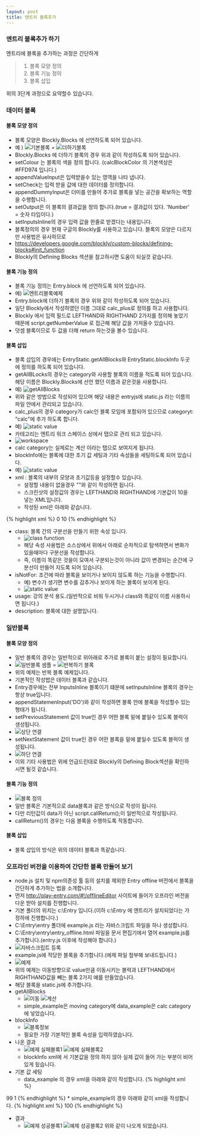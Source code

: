 ```yaml
---
layout: post
title: 엔트리 블록추가
---
```


### 엔트리 블록추가 하기

엔트리에 블록을 추가하는 과정은 간단하게

>1. 블록 모양 정의
>2. 블록 기능 정의
>3. 블록 삽입

위의 3단계 과정으로 요약할수 있습니다.  
  
 
### 데이터 블록

#### 블록 모양 정의
* 블록 모양은 Blockly.Blocks 에 선언하도록 되어 있습니다.
* 예 ) ![기본블록](https://raw.githubusercontent.com/entrylabs/entry-hw/gh-pages/wiki-image/module/block_create/Image.png) = ![더하기블록](https://raw.githubusercontent.com/entrylabs/entry-hw/gh-pages/wiki-image/module/block_create/Image%20%5B1%5D.png)
* Blockly.Blocks 에 더하기 블록의 경우 위과 같이 작성하도록 되어 있습니다.
* setColour 는 블록의 색을 정의 합니다. (calcBlockColor 의 기본색상은 #FFD974 입니다.)
* appendValueInput은 입력받을수 있는 영역을 나타 냅니다. 
* setCheck는 입력 받을 값에 대한 데이터를 정의합니다.
* appendDummyInput은 더미를 만들어 추가로 블록을 넣는 공간을 확보하는 역할을 수행합니다.
* setOutput은 이 블록의 결과값을 정의 합니다.(true = 결과값이 있다. 'Number' = 숫자 타입이다.)
* setInputsInline의 경우 입력 값을 한줄로 받겠다는 내용입니다.
* 블록정의의 경우 현재 구글의 Blockly를 사용하고 있습니다. 블록의 모양은 다르지만 사용법은 유사하므로
* https://developers.google.com/blockly/custom-blocks/defining-blocks#init_function
* Blockly의 Defining Blocks 섹션을 참고하시면 도움이 되실것 같습니다.
#### 블록 기능 정의
* 블록 기능 정의는 Entry.block 에 선언하도록 되어 있습니다.
* 예) ![엔트리블록예제](https://raw.githubusercontent.com/entrylabs/entry-hw/gh-pages/wiki-image/module/block_create/Image%20%5B2%5D.png)
* Entry.block에 더하기 블록의 경우 위와 같이 작성하도록 되어 있습니다.
* 일단 Blockly에서 작성하였던 이름 그대로 calc_plus로 정의를 하고 사용합니다.
* Blockly 에서 입력 필드로  LEFTHAND와 RIGHTHAND 2가지를 정의해 놓았기 때문에 script.getNumberValue 로 접근해 해당 값을 가져올수 있습니다.
* 덧셈 블록이므로 두 값을 더해 return 하는것을 볼수 있습니다.
#### 블록 삽입
* 블록 삽입의 경우에는 EntryStatic.getAllBlocks와 EntryStatic.blockInfo 두곳에 정의를 하도록 되어 있습니다.
* getAllBLocks의 경우는 category와 사용할 블록의 이름을 적도록 되어 있습니다. 해당 이름은 Blockly.Blocks에 선언 했던 이름과 같은것을 사용합니다.
* 예) ![getAllBlocks](https://raw.githubusercontent.com/entrylabs/entry-hw/gh-pages/wiki-image/module/block_create/Image%20%5B3%5D.png)
* 위와 같은 방법으로 작성되어 있으며 해당 내용은 entryjs에 static.js 라는 이름의 파일 안에서 관리되고 있습니다.
* calc_plus의 경우 category가 calc인 블록 모임에 포함되어 있으므로 categoryt: "calc"에 추가 하도록 합니다.
* 예) ![static value](https://raw.githubusercontent.com/entrylabs/entry-hw/gh-pages/wiki-image/module/block_create/Image%20%5B4%5D.png)
* 카테고리는 엔트리 워크 스페이스 상에서 탭으로 관리 되고 있습니다.
* ![workspace](https://raw.githubusercontent.com/entrylabs/entry-hw/gh-pages/wiki-image/module/block_create/Image%20%5B5%5D.png)
* calc category는 실제로는 계산 이라는 탭으로 보여지게 됩니다.
* blockInfo에는 블록에 대한 초기 값 세팅과 기타 속성들을 세팅하도록 되어 있습니다.
* 예) ![static value](https://raw.githubusercontent.com/entrylabs/entry-hw/gh-pages/wiki-image/module/block_create/Image%20%5B6%5D.png)
* xml : 블록의 내부의 모양과 초기값등을 설정할수 있습니다.
	* 설정할 내용이 없을경우 "<block type='calc_plus'></block>"와 같이 작성하면 됩니다.
	* 스크린샷의 설정값의 경우는 LEFTHAND와 RIGHTHAND에 기본값이 10을 넣는 XML입니다.
	* 작성된 xml은 아래와 같습니다.  

{% highlight xml %}
<block type='calc_plus'>
    <value name='LEFTHAND'>
        <block type='number'>
            <field name='NUM'>0</field>
        </block> 
    </value>
    <value name='RIGHTHAND'>
        <block type='number'>
            <field name='NUM'>10</field>
        </block>
    </value>
</block>
{% endhighlight %}  

* class: 블록 간의 구분선을 만들기 위한 속성 입니다.
	* ![class function](https://raw.githubusercontent.com/entrylabs/entry-hw/gh-pages/wiki-image/module/block_create/Image%20%5B7%5D.png)
	* 해당 속성 사용법은 소스상에서 위에서 아래로 순차적으로 탐색하면서 변화가 있을때마다 구분선을 작성합니다.
	* 즉, 이름이 똑같은 것을이 모여서 구분되는것이 아니라 값이 변경되는 순간에 구분선이 만들어 지도록 되어 있습니다.
* isNotFor: 조건에 따라 블록을 보이거나 보이지 않도록 하는 기능을 수행합니다.
	* 예) 변수가 생기면 변수를 감추거나 보이게 하는 블록이 보이게 된다.
	* ![static value](https://raw.githubusercontent.com/entrylabs/entry-hw/gh-pages/wiki-image/module/block_create/Image%20%5B8%5D.png)
* usage: 강의 분석 용도.(일반적으로 비워 두시거나 class와 똑같이 이름 사용하시면 됩니다.)
* description: 블록에 대한 설명입니다.  

### 일반블록   

#### 블록 모양 정의
* 일반 블록의 경우는 일반적으로 위아래로 추가로 블록이 붙는 설정이 필요합니다.
* ![일반블록 샘플](https://raw.githubusercontent.com/entrylabs/entry-hw/gh-pages/wiki-image/module/block_create/Image%20%5B9%5D.png) = ![반복하기 블록](https://raw.githubusercontent.com/entrylabs/entry-hw/gh-pages/wiki-image/module/block_create/Image%20%5B10%5D.png)
* 위의 예제는 반복 블록 예제입니다.
* 기본적인 작성법은 데이터 블록과 같습니다.
* Entry경우에는 전부 InputsInline 블록이기 떄문에 setInputsInline 블록의 경우는 항상 true입니다.
* appendStatemenInput('DO')와 같이 작성하면 블록 안에 블록을 작성할수 있는 형태가 됩니다.
* setPreviousStatement 값이 true인 경우 어떤 블록 밑에 붙일수 있도록 블럭이 생성됩니다.
* ![상단 연결](https://raw.githubusercontent.com/entrylabs/entry-hw/gh-pages/wiki-image/module/block_create/Image%20%5B11%5D.png) 
* setNextStatement 값이 true인 경우 어떤 블록을 밑에 붙일수 있도록 블럭이 생성됩니다.
* ![하단 연결](https://raw.githubusercontent.com/entrylabs/entry-hw/gh-pages/wiki-image/module/block_create/Image%20%5B12%5D.png)
* 이외 기타 사용법은 위에 언급드린대로 Blockly의 Defining Block섹션을 확인하시면 될것 같습니다.  

#### 블록 기능 정의
* ![블록 정의](https://raw.githubusercontent.com/entrylabs/entry-hw/gh-pages/wiki-image/module/block_create/Image%20%5B13%5D.png)
* 일반 블록은 기본적으로 data블록과 같은 방식으로 작성이 됩니다.
* 다만 리턴값이 data가 아닌 script.callReturn();이 일반적으로 작성됩니다.
* callReturn()의 경우는 다음 블록을 수행하도록 작동합니다.  

#### 블록 삽입
* 블록 삽입의 방식은 위의 데이터 블록과 똑같습니다.

### 오프라인 버전을 이용하여 간단한 블록 만들어 보기
* node.js 설치 및 npm의존성 툴 등의 설치를 제외한 Entry offline 버전에서 블록을 간단하게 추가하는 법을 소개합니다.
* 먼저 http://play-entry.com/#!/offlineEditor 사이트에 들어가 오프라인 버전을 다운 받아 설치를 진행합니다.
* 기본 폴더의 위치는 c:\Entry 입니다.(이하 c:\Entry 에 엔트리가 설치되었다는 가정하에 진행합니다.)
* C:\Entry\entry 폴더에 example.js 라는 자바스크립트 파일을 하나 생성합니다.
* C:\Entry\entry\entry_offline.html 파일을 문서 편집기에서 열어 example.js를 추가합니다.(entry.js 이후에 작성해야 합니다.)
* ![자바스크립트 등록](https://raw.githubusercontent.com/entrylabs/entry-hw/gh-pages/wiki-image/module/block_create/Image%20%5B14%5D.png) 
* example.js에 적당한 블록을 추가합니다.(에제 파일 첨부해 보내드립니다.)
* ![예제](https://raw.githubusercontent.com/entrylabs/entry-hw/gh-pages/wiki-image/module/block_create/Image%20%5B15%5D.png)
* 위의 예제는 이동방향으로 value만큼 이동시키는 블럭과 LEFTHAND에서 RIGHTHAND값을 빼는 블록 2가지 예를 만들었습니다.
* 해당 블록을 static.js에 추가합니다.
* getAllBlocks
	* ![이동](https://raw.githubusercontent.com/entrylabs/entry-hw/gh-pages/wiki-image/module/block_create/Image%20%5B16%5D.png) ![계산](https://raw.githubusercontent.com/entrylabs/entry-hw/gh-pages/wiki-image/module/block_create/Image%20%5B17%5D.png)
	* simple_example은 moving category에 data_example은 calc category에 넣었습니다.
* blockInfo
	* ![블록정보](https://raw.githubusercontent.com/entrylabs/entry-hw/gh-pages/wiki-image/module/block_create/Image%20%5B18%5D.png)
	* 필요한 가장 기본적인 블록 속성을 입력하였습니다.
* 나온 결과
	* ![예제 실패블록1](https://raw.githubusercontent.com/entrylabs/entry-hw/gh-pages/wiki-image/module/block_create/Image%20%5B19%5D.png) ![예제 실패블록2](https://raw.githubusercontent.com/entrylabs/entry-hw/gh-pages/wiki-image/module/block_create/Image%20%5B20%5D.png)
	* blockInfo xml에 서 기본값을 정의 하지 않아 실제 값이 들어 가는 부분이 비어 있게 됬습니다.
* 기본 값 세팅
	* data_example 의 경우 xml을 아래와 같이 작성합니다.
{% highlight xml %}
<block type='data_example'>
    <value name='LEFTHAND'>
        <block type='text'>
            <field name='NAME'>99</field>
        </block>
    </value>
    <value name='RIGHTHAND'>
        <block type='text'>
            <field name='NAME'>1</field>
        </block>
    </value>
</block>
{% endhighlight %}  
* simple_example의 경우 아래와 같이 xml을 작성합니다.
{% highlight xml %}
<block type='simple_example'>
    <value name='VALUE'>
        <block type='number'>
            <field name='NUM'>100</field>
        </block>
    </value>
</block>
{% endhighlight %}

* 결과
	* ![예제 성공블록1](https://raw.githubusercontent.com/entrylabs/entry-hw/gh-pages/wiki-image/module/block_create/Image%20%5B21%5D.png) ![예제 성공블록2](https://raw.githubusercontent.com/entrylabs/entry-hw/gh-pages/wiki-image/module/block_create/Image%20%5B22%5D.png)
 	위와 같이 나오게 되었습니다.
